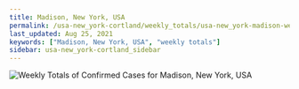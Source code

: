 ```yaml
---
title: Madison, New York, USA
permalink: /usa-new_york-cortland/weekly_totals/usa-new_york-madison-weekly_totals.html
last_updated: Aug 25, 2021
keywords: ["Madison, New York, USA", "weekly totals"]
sidebar: usa-new_york-cortland_sidebar
---
```


![Weekly Totals of Confirmed Cases for Madison, New York, USA](/covid_tracker/images/graphs/usa-new_york-madison-weekly_totals_graph.png)
